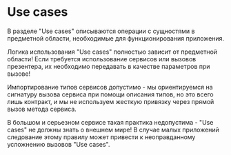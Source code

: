 # Use cases

В разделе "Use cases" описываются операции с сущностями в предметной области, необходимые для функционирования приложения.

Логика использования "Use cases" полностью зависит от предметной области! Если требуется использование сервисов или вызовов презентера, их необходимо передавать в качестве параметров при вызове!

Импортирование типов сервисов допустимо - мы ориентируемся на сигнатуру вызова сервиса при помощи описания типов, но это всего лишь контракт, и мы не используем жесткую привязку через прямой вызов метода сервиса.

В большом и серьезном сервисе такая практика недопустима - "Use cases" не должны знать о внешнем мире! В случае малых приложений следование этому правилу может привести к неоправданному усложнению вызовов "Use cases".
